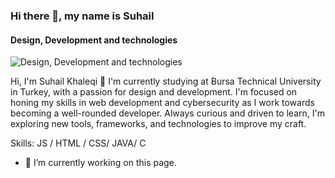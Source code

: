 ### Hi there 👋, my name is Suhail
#### Design, Development and technologies 
![Design, Development and technologies ](https://arturssmirnovs.github.io/github-profile-readme-generator/images/banner.png)

Hi, I'm Suhail Khaleqi 👋
I'm currently studying at Bursa Technical University in Turkey, with a passion for design and development. I'm focused on honing my skills in web development and cybersecurity as I work towards becoming a well-rounded developer. Always curious and driven to learn, I'm exploring new tools, frameworks, and technologies to improve my craft.

Skills:  JS / HTML / CSS/ JAVA/ C

- 🔭 I’m currently working on this page. 




